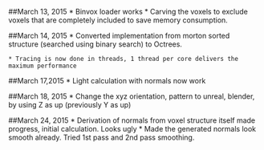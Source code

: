 ##March 13, 2015
	* Binvox loader works
	* Carving the voxels to exclude voxels that are completely included to save memory consumption.

##March 14, 2015
	* Converted implementation from morton sorted structure (searched using binary search) to Octrees.
	
	* Tracing is now done in threads, 1 thread per core delivers the maximum performance
	
##March 17,2015
	* Light calculation with normals now work
	
##March 18, 2015
	* Change the xyz orientation, pattern to unreal, blender, by using Z as up (previously Y as up)	
	
##March 24, 2015
	* Derivation of normals from voxel structure itself made progress, initial calculation. Looks ugly
	* Made the generated normals look smooth already. Tried 1st pass and 2nd pass smoothing.
	
